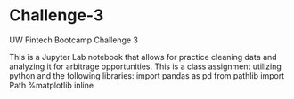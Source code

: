 # Challenge-3
UW Fintech Bootcamp Challenge 3

This is a Jupyter Lab notebook that allows for practice cleaning data and analyzing it for arbitrage opportunities.
This is a class assignment utilizing python and the following libraries:
import pandas as pd
from pathlib import Path
%matplotlib inline
